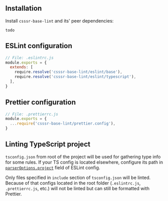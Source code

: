 ## Installation

Install `csssr-base-lint` and its' peer dependencies:
```
todo
```

## ESLint configuration

```js
// File: .eslintrc.js
module.exports = {
  extends: [
    require.resolve('csssr-base-lint/eslint/base'),
    require.resolve('csssr-base-lint/eslint/typescript'),
  ],
}
```

## Prettier configuration

```js
// File: .prettierrc.js
module.exports = {
  ...require('csssr-base-lint/prettier.config'),
}
```

## Linting TypeScript project

`tsconfig.json` from root of the project will be used for gathering type info for some rules. If your TS config is located elsewhere, configure its path in [`parserOptions.project`](https://github.com/typescript-eslint/typescript-eslint/tree/master/packages/parser#parseroptionsproject) field of ESLint config.

Only files specified in `include` section of `tsconfig.json` will be linted. Because of that configs located in the root folder (`.eslintrc.js`, `.prettierrc.js`, etc.) will not be linted but can still be formatted with Prettier.
